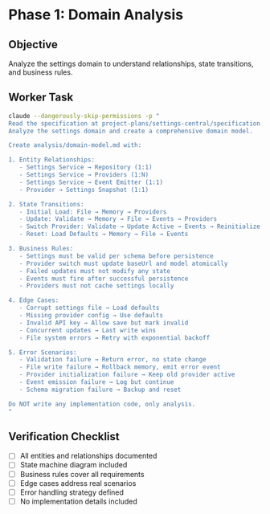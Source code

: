 # Phase 1: Domain Analysis

## Objective

Analyze the settings domain to understand relationships, state transitions, and business rules.

## Worker Task

```bash
claude --dangerously-skip-permissions -p "
Read the specification at project-plans/settings-central/specification.md.
Analyze the settings domain and create a comprehensive domain model.

Create analysis/domain-model.md with:

1. Entity Relationships:
   - Settings Service → Repository (1:1)
   - Settings Service → Providers (1:N)
   - Settings Service → Event Emitter (1:1)
   - Provider → Settings Snapshot (1:1)

2. State Transitions:
   - Initial Load: File → Memory → Providers
   - Update: Validate → Memory → File → Events → Providers
   - Switch Provider: Validate → Update Active → Events → Reinitialize
   - Reset: Load Defaults → Memory → File → Events

3. Business Rules:
   - Settings must be valid per schema before persistence
   - Provider switch must update baseUrl and model atomically
   - Failed updates must not modify any state
   - Events must fire after successful persistence
   - Providers must not cache settings locally

4. Edge Cases:
   - Corrupt settings file → Load defaults
   - Missing provider config → Use defaults
   - Invalid API key → Allow save but mark invalid
   - Concurrent updates → Last write wins
   - File system errors → Retry with exponential backoff

5. Error Scenarios:
   - Validation failure → Return error, no state change
   - File write failure → Rollback memory, emit error event
   - Provider initialization failure → Keep old provider active
   - Event emission failure → Log but continue
   - Schema migration failure → Backup and reset

Do NOT write any implementation code, only analysis.
"
```

## Verification Checklist

- [ ] All entities and relationships documented
- [ ] State machine diagram included
- [ ] Business rules cover all requirements
- [ ] Edge cases address real scenarios
- [ ] Error handling strategy defined
- [ ] No implementation details included